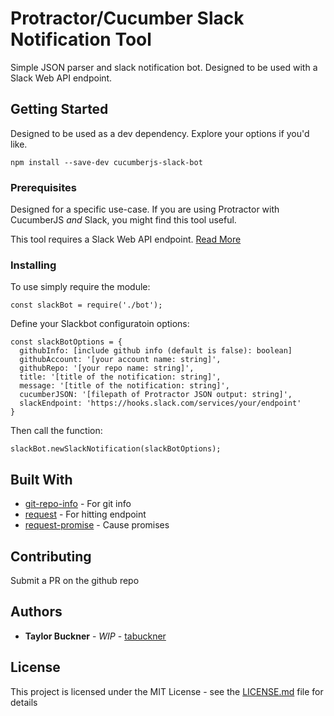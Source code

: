 # Protractor/Cucumber Slack Notification Tool

Simple JSON parser and slack notification bot. Designed to be used with a Slack Web API endpoint.

## Getting Started

Designed to be used as a dev dependency. Explore your options if you'd like.
```
npm install --save-dev cucumberjs-slack-bot
```

### Prerequisites

Designed for a specific use-case. If you are using Protractor with CucumberJS _and_ Slack, you might find this tool useful.

This tool requires a Slack Web API endpoint. [Read More](https://api.slack.com/web)

### Installing

To use simply require the module:

```
const slackBot = require('./bot');
```

Define your Slackbot configuratoin options:

```
const slackBotOptions = {
  githubInfo: [include github info (default is false): boolean]
  githubAccount: '[your account name: string]',
  githubRepo: '[your repo name: string]',
  title: '[title of the notification: string]',
  message: '[title of the notification: string]',
  cucumberJSON: '[filepath of Protractor JSON output: string]',
  slackEndpoint: 'https://hooks.slack.com/services/your/endpoint'
}
```

Then call the function:

```
slackBot.newSlackNotification(slackBotOptions);
```

## Built With

* [git-repo-info](https://www.npmjs.com/package/git-repo-info) - For git info
* [request](https://www.npmjs.com/package/request) - For hitting endpoint
* [request-promise](https://www.npmjs.com/package/request-promise) - Cause promises

## Contributing

Submit a PR on the github repo

## Authors

* **Taylor Buckner** - *WIP* - [tabuckner](https://github.com/tabuckner)

## License

This project is licensed under the MIT License - see the [LICENSE.md](LICENSE.md) file for details
